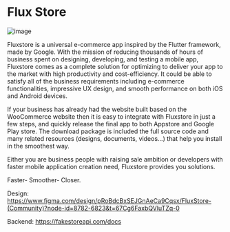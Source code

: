 <h1>Flux Store</h1>

![image](https://github.com/user-attachments/assets/a4e06349-78ee-4eca-9c32-a82157325b62)

Fluxstore is a universal e-commerce app inspired by the Flutter framework, made by Google. With the mission of reducing thousands of hours of business spent on designing, developing, and testing a mobile app, Fluxstore comes as a complete solution for optimizing to deliver your app to the market with high productivity and cost-efficiency. It could be able to satisfy all of the business requirements including e-commerce functionalities, impressive UX design, and smooth performance on both iOS and Android devices.



If your business has already had the website built based on the WooCommerce website then it is easy to integrate with Fluxstore in just a few steps, and quickly release the final app to both Appstore and Google Play store. The download package is included the full source code and many related resources (designs, documents, videos…) that help you install in the smoothest way.



Either you are business people with raising sale ambition or developers with faster mobile application creation need, Fluxstore provides you solutions.

Faster- Smoother- Closer. 

Design: https://www.figma.com/design/pRoBdcBxSEJGnAeCa9Cqsx/FluxStore-(Community)?node-id=8782-6823&t=67Cg6FaxbQVluTZq-0

Backend: https://fakestoreapi.com/docs
